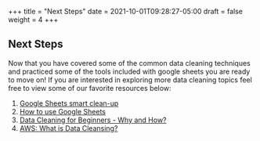 +++
title = "Next Steps"
date = 2021-10-01T09:28:27-05:00
draft = false
weight = 4
+++

## Next Steps

Now that you have covered some of the common data cleaning techniques and practiced some of the tools included with google sheets you are ready to move on! If you are interested in exploring more data cleaning topics feel free to view some of our favorite resources below:

1. [Google Sheets smart clean-up](https://support.google.com/docs/answer/10098582?hl=en-GB)
1. [How to use Google Sheets](https://support.google.com/docs/answer/6000292?hl=en&co=GENIE.Platform%3DDesktop)
1. [Data Cleaning for Beginners - Why and How?](https://www.analyticsvidhya.com/blog/2021/04/data-cleaning-for-beginners-why-and-how/)
1. [AWS: What is Data Cleansing?](https://aws.amazon.com/what-is/data-cleansing/)